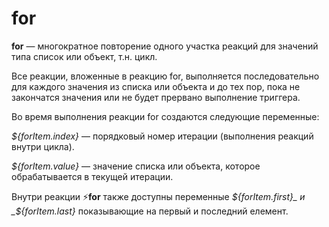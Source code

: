 # for

**for** — многократное повторение одного участка реакций для значений типа список или объект, т.н. цикл. 

Все реакции, вложенные в реакцию for, выполняется последовательно для каждого значения из списка или объекта и до тех пор, пока не закончатся значения или не будет прервано выполнение триггера.



Во время выполнения реакции for создаются следующие переменные:

_${forItem.index}_ — порядковый номер итерации (выполнения реакций внутри цикла).

_${forItem.value}_ — значение списка или объекта, которое обрабатывается в текущей итерации.

Внутри реакции ⚡️**for** также доступны переменные _${forItem.first}_ и _${forItem.last}_ показывающие на первый и последний елемент.



